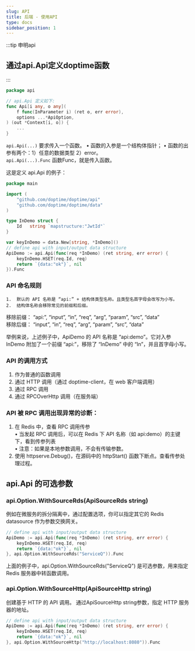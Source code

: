 ```yaml
---
slug: API
title: 后端 - 使用API
type: docs
sidebar_position: 1
---
```


:::tip 申明api
## **通过api.Api定义doptime函数**
:::
```go title="/api/api.go"
package api

// api.Api 定义如下:
func Api[i any, o any](
	f func(InParameter i) (ret o, err error),
	options ...*ApiOption,
) (out *Context[i, o]) {
    ...
}
```

`api.Api(...)` 要求传入一个函数。
	• 函数的入参是一个结构体指针；
	• 函数的出参有两个：1）任意的数据类型 2）error。  
`api.Api(...).Func` 函数Func，就是传入函数。

这是定义 api.Api 的例子：

```go   title="main.go"
package main

import (
	"github.com/doptime/doptime/api"
	"github.com/doptime/doptime/data"
)

type InDemo struct {
	Id   string `mapstructure:"JwtId"`
}

var keyInDemo = data.New[string, *InDemo]()
// define api with input/output data structure
ApiDemo := api.Api(func(req *InDemo) (ret string, err error) {
    keyInDemo.HSET(req.Id, req)
    return `{data:"ok"}`, nil
}).Func
```


### API 命名规则

	1.	默认的 API 名称是 “api:” + 结构体类型名称。且类型名首字母会改写为小写。
	2.	结构体名称会移除常见的前缀和后缀。  
移除前缀： “api:”, “input”, “in”, “req”, “arg”, “param”, “src”, “data”  
移除后缀： “input”, “in”, “req”, “arg”, “param”, “src”, “data”  

举例来说，上述例子中，ApiDemo 的 API 名称是 “api:demo”。它对入参 InDemo 附加了一个前缀 “api:”，移除了 “InDemo” 中的 “In”，并且首字母小写。

### API 的调用方式

1.	作为普通的函数调用
2.	通过 HTTP 调用（通过 doptime-client，在 web 客户端调用）
3.	通过 RPC 调用
4.	通过 RPCOverHttp 调用（在服务端）

### API 被 RPC 调用出现异常的诊断：

1.	在 Redis 中，查看 RPC 调用传参  
•	当发起 RPC 调用后，可以在 Redis 下 API 名称（如 api:demo）的主键下，看到传参列表  
•	注意：如果是本地参数调用，不会有传输参数。  
2.	使用 httpserve.Debug()，在源码中的 httpStart() 函数下断点。查看传参处理过程。  

## api.Api 的可选参数

### api.Option.WithSourceRds(ApiSourceRds string)

例如在微服务的拆分隔离中，通过配置选项，你可以指定其它的 Redis datasource 作为参数交换网关。


```go   title="main.go"
// define api with input/output data structure
ApiDemo := api.Api(func(req *InDemo) (ret string, err error) {
    keyInDemo.HSET(req.Id, req)
    return `{data:"ok"}`, nil
}, api.Option.WithSourceRds("ServiceQ")).Func
```

上面的例子中，api.Option.WithSourceRds("ServiceQ") 是可选参数，用来指定 Redis 服务器中转函数调用。


### api.Option.WithSourceHttp(ApiSourceHttp string)
创建基于 HTTP 的 API 调用。
通过ApiSourceHttp string参数，指定 HTTP 服务器的地址。
    
```go   title="main.go"
// define api with input/output data structure
ApiDemo := api.Api(func(req *InDemo) (ret string, err error) {
    keyInDemo.HSET(req.Id, req)
    return `{data:"ok"}`, nil
}, api.Option.WithSourceHttp("http://localhost:8080")).Func
```